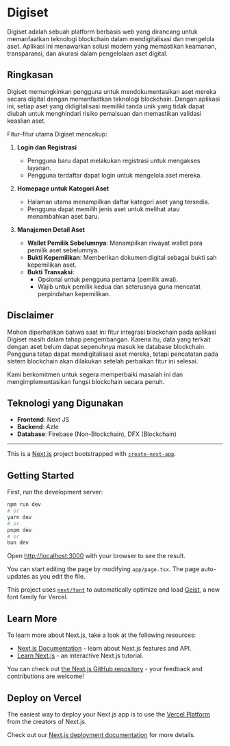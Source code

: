 # Digiset

Digiset adalah sebuah platform berbasis web yang dirancang untuk memanfaatkan teknologi blockchain dalam mendigitalisasi dan mengelola aset. Aplikasi ini menawarkan solusi modern yang memastikan keamanan, transparansi, dan akurasi dalam pengelolaan aset digital.

## Ringkasan

Digiset memungkinkan pengguna untuk mendokumentasikan aset mereka secara digital dengan memanfaatkan teknologi blockchain. Dengan aplikasi ini, setiap aset yang didigitalisasi memiliki tanda unik yang tidak dapat diubah untuk menghindari risiko pemalsuan dan memastikan validasi keaslian aset. 

Fitur-fitur utama Digiset mencakup:

1. **Login dan Registrasi**
   - Pengguna baru dapat melakukan registrasi untuk mengakses layanan.
   - Pengguna terdaftar dapat login untuk mengelola aset mereka.

2. **Homepage untuk Kategori Aset**
   - Halaman utama menampilkan daftar kategori aset yang tersedia.
   - Pengguna dapat memilih jenis aset untuk melihat atau menambahkan aset baru.

3. **Manajemen Detail Aset**
   - **Wallet Pemilik Sebelumnya**: Menampilkan riwayat wallet para pemilik aset sebelumnya.
   - **Bukti Kepemilikan**: Memberikan dokumen digital sebagai bukti sah kepemilikan aset.
   - **Bukti Transaksi**:
     - Opsional untuk pengguna pertama (pemilik awal).
     - Wajib untuk pemilik kedua dan seterusnya guna mencatat perpindahan kepemilikan.

## Disclaimer

Mohon diperhatikan bahwa saat ini fitur integrasi blockchain pada aplikasi Digiset masih dalam tahap pengembangan. Karena itu, data yang terkait dengan aset belum dapat sepenuhnya masuk ke database blockchain. Pengguna tetap dapat mendigitalisasi aset mereka, tetapi pencatatan pada sistem blockchain akan dilakukan setelah perbaikan fitur ini selesai.

Kami berkomitmen untuk segera memperbaiki masalah ini dan mengimplementasikan fungsi blockchain secara penuh.

## Teknologi yang Digunakan
- **Frontend**: Next JS
- **Backend**: Azle
- **Database**: Firebase (Non-Blockchain), DFX (Blockchain)

---

This is a [Next.js](https://nextjs.org) project bootstrapped with [`create-next-app`](https://nextjs.org/docs/app/api-reference/cli/create-next-app).

## Getting Started

First, run the development server:

```bash
npm run dev
# or
yarn dev
# or
pnpm dev
# or
bun dev
```

Open [http://localhost:3000](http://localhost:3000) with your browser to see the result.

You can start editing the page by modifying `app/page.tsx`. The page auto-updates as you edit the file.

This project uses [`next/font`](https://nextjs.org/docs/app/building-your-application/optimizing/fonts) to automatically optimize and load [Geist](https://vercel.com/font), a new font family for Vercel.

## Learn More

To learn more about Next.js, take a look at the following resources:

- [Next.js Documentation](https://nextjs.org/docs) - learn about Next.js features and API.
- [Learn Next.js](https://nextjs.org/learn) - an interactive Next.js tutorial.

You can check out [the Next.js GitHub repository](https://github.com/vercel/next.js) - your feedback and contributions are welcome!

## Deploy on Vercel

The easiest way to deploy your Next.js app is to use the [Vercel Platform](https://vercel.com/new?utm_medium=default-template&filter=next.js&utm_source=create-next-app&utm_campaign=create-next-app-readme) from the creators of Next.js.

Check out our [Next.js deployment documentation](https://nextjs.org/docs/app/building-your-application/deploying) for more details.
